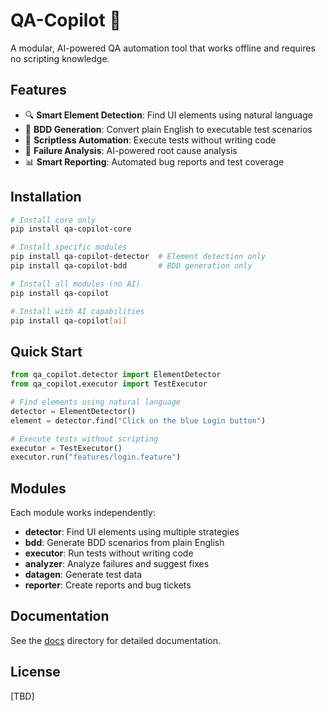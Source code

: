 # QA-Copilot 🤖

A modular, AI-powered QA automation tool that works offline and requires no scripting knowledge.

## Features

- 🔍 **Smart Element Detection**: Find UI elements using natural language
- 📝 **BDD Generation**: Convert plain English to executable test scenarios
- 🚀 **Scriptless Automation**: Execute tests without writing code
- 🔧 **Failure Analysis**: AI-powered root cause analysis
- 📊 **Smart Reporting**: Automated bug reports and test coverage

## Installation

```bash
# Install core only
pip install qa-copilot-core

# Install specific modules
pip install qa-copilot-detector  # Element detection only
pip install qa-copilot-bdd       # BDD generation only

# Install all modules (no AI)
pip install qa-copilot

# Install with AI capabilities
pip install qa-copilot[ai]
```

## Quick Start

```python
from qa_copilot.detector import ElementDetector
from qa_copilot.executor import TestExecutor

# Find elements using natural language
detector = ElementDetector()
element = detector.find("Click on the blue Login button")

# Execute tests without scripting
executor = TestExecutor()
executor.run("features/login.feature")
```

## Modules

Each module works independently:

- **detector**: Find UI elements using multiple strategies
- **bdd**: Generate BDD scenarios from plain English
- **executor**: Run tests without writing code
- **analyzer**: Analyze failures and suggest fixes
- **datagen**: Generate test data
- **reporter**: Create reports and bug tickets

## Documentation

See the [docs](docs/) directory for detailed documentation.

## License

[TBD]
